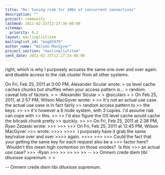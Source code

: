 ```yaml
---
title: "Re: tuning riak for 100s of concurrent connections"
description: ""
project: community
lastmod: 2011-02-25T12:27:34-08:00
sitemap:
  priority: 0.2
layout: mailinglistitem
mailinglist_id: "msg02479"
author_name: "Wilson MacGyver"
project_section: "mailinglistitem"
sent_date: 2011-02-25T12:27:34-08:00
---
```



right, which is why I purposely accuess the same one over and over again.
and disable access to the riak cluster from all other systems.

On Fri, Feb 25, 2011 at 3:00 PM, Alexander Sicular  wrote:
&gt; os level cache caches chunks but shuffles when your access pattern is... 
&gt; random. caveat lots of factors.
&gt;
&gt; -Alexander Sicular
&gt;
&gt; @siculars
&gt;
&gt; On Feb 25, 2011, at 2:57 PM, Wilson MacGyver wrote:
&gt;
&gt;&gt; It's not an actual use case. the actual use case is in fact fairly
&gt;&gt; random access pattern to
&gt;&gt; the keys.
&gt;&gt;
&gt;&gt; it's however a 6 node system, with 3 copies. I'd assume riak can cope with 
&gt;&gt; this.
&gt;&gt;
&gt;&gt; I'd also figure the OS level cache would cache the bitcask chunk pretty 
&gt;&gt; quickly.
&gt;&gt;
&gt;&gt; On Fri, Feb 25, 2011 at 2:38 PM, Ryan Zezeski  wrote:
&gt;&gt;&gt;
&gt;&gt;&gt;
&gt;&gt;&gt; On Fri, Feb 25, 2011 at 12:45 PM, Wilson MacGyver 
&gt;&gt;&gt; wrote:
&gt;&gt;&gt;&gt;
&gt;&gt;&gt;&gt;  I purposely have it grab the same key/value over and over
&gt;&gt;&gt;&gt; again.
&gt;&gt;&gt;&gt;
&gt;&gt;&gt;
&gt;&gt;&gt; Could the fact that your getting the same key for each request also be a
&gt;&gt;&gt; factor here?  Wouldn't this mean high contention on those vnodes?  Is this
&gt;&gt;&gt; an actual use case?
&gt;&gt;&gt; -Ryan
&gt;&gt;&gt;
&gt;&gt;
&gt;&gt;
&gt;&gt;
&gt;&gt; --
&gt;&gt; Omnem crede diem tibi diluxisse supremum.
&gt;
&gt;

-- 
Omnem crede diem tibi diluxisse supremum.

